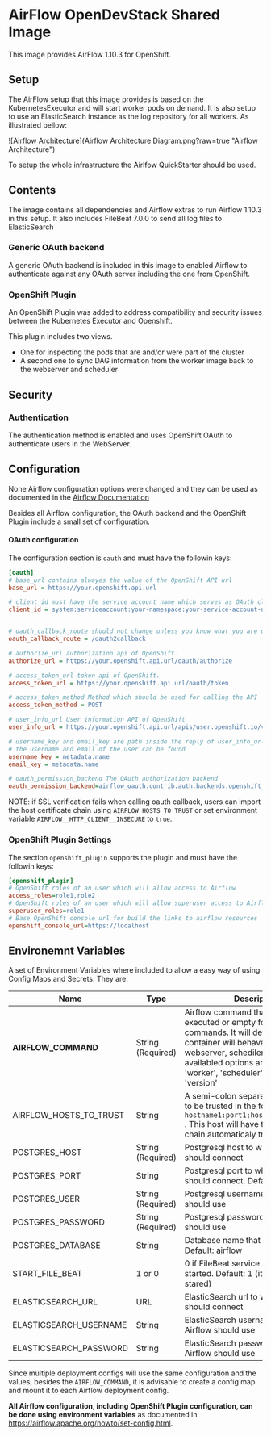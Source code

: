 # AirFlow OpenDevStack Shared Image

This image provides AirFlow 1.10.3 for OpenShift.

## Setup

The AirFlow setup that this image provides is based on the KubernetesExecutor and will
start worker pods on demand. It is also setup to use an ElasticSearch instance as the log
repository for all workers. As illustrated bellow:

![Airflow Architecture](Airflow Architecture Diagram.png?raw=true "Airflow Architecture")

To setup the whole infrastructure the Airlfow QuickStarter should be used.

## Contents

The image contains all dependencies and Airflow extras to run Airflow 1.10.3 in this setup.
It also includes FileBeat 7.0.0 to send all log files to ElasticSearch

### Generic OAuth backend

A generic OAuth backend is included in this image to enabled Airflow to
authenticate against any OAuth server including the one from OpenShift.

### OpenShift Plugin

An OpenShift Plugin was added to address compatibility and security issues
between the Kubernetes Executor and Openshift.

This plugin includes two views.

* One for inspecting the pods that are and/or were part of the cluster
* A second one to sync DAG information from the worker image back to
the webserver and scheduler

## Security

### Authentication

The authentication method is enabled and uses OpenShift OAuth to authenticate
users in the WebServer.

## Configuration

None Airflow configuration options were changed and they can be used as documented
in the [Airflow Documentation](https://airflow.apache.org/project.html)

Besides all Airflow configuration, the OAuth backend and the OpenShift Plugin
include a small set of configuration.

#### OAuth configuration

The configuration section is `oauth` and must have the followin keys:

```ini
[oauth]
# base_url contains alwayes the value of the OpenShift API url
base_url = https://your.openshift.api.url

# client_id must have the service account name which serves as OAuth client
client_id = system:serviceaccount:your-namespace:your-service-account-name


# oauth_callback_route should not change unless you know what you are doing
oauth_callback_route = /oauth2callback

# authorize_url authorization api of OpenShift.
authorize_url = https://your.openshift.api.url/oauth/authorize

# access_token_url token api of OpenShift.
access_token_url = https://your.openshift.api.url/oauth/token

# access_token_method Method which should be used for calling the API
access_token_method = POST

# user_info_url User information API of OpenShift
user_info_url = https://your.openshift.api.url/apis/user.openshift.io/v1/users/~

# username_key and email_key are path inside the reply of user_info_url where
# the username and email of the user can be found
username_key = metadata.name
email_key = metadata.name

# oauth_permission_backend The OAuth authorization backend
oauth_permission_backend=airflow_oauth.contrib.auth.backends.openshift_permission_backend
```

NOTE: if SSL verification fails when calling oauth callback, users can import the host certificate chain using `AIRFLOW_HOSTS_TO_TRUST` or set
environment variable `AIRFLOW__HTTP_CLIENT__INSECURE` to `true`.

### OpenShift Plugin Settings

The section `openshift_plugin` supports the plugin and must have the followin keys:

```ini
[openshift_plugin]
# OpenShift roles of an user which will allow access to Airflow
access_roles=role1,role2
# OpenShift roles of an user which will allow superuser access to Airflow
superuser_roles=role1
# Base OpenShift console url for build the links to airflow resources
openshift_console_url=https://localhost
```

## Environemnt Variables


A set of Environment Variables where included to allow a easy way of using Config Maps
and Secrets. They are:

| Name | Type | Description|
|-----|------|------------|
|**AIRFLOW_COMMAND**| String (Required) | Airflow command that should be executed or empty for a custom commands. It will define if the container will behave as the webserver, schediler and so on.  The availabled options are: 'webserver', 'worker', 'scheduler', 'flower' or 'version' |
|AIRFLOW_HOSTS_TO_TRUST| String | A semi-colon separeted list of hosts to be trusted in the format `hostname1:port1;hostname2:port2;...` . This host will have their certificate chain automaticaly trusted |
|POSTGRES_HOST| String (Required) | Postgresql host to which Airflow should connect |
|POSTGRES_PORT|String| Postgresql port to which Airflow should connect. Default: 5432 |
|POSTGRES_USER|String (Required) | Postgresql username which Airflow should use |
|POSTGRES_PASSWORD|String (Required)| Postgresql password which Airflow should use |
|POSTGRES_DATABASE|String| Database name that should be used. Default: airflow|
|START_FILE_BEAT| 1 or 0 | 0 if FileBeat service should not be started. Default: 1 (it should be stared) |
|ELASTICSEARCH_URL| URL | ElasticSearch url to which Airflow should connect|
|ELASTICSEARCH_USERNAME| String | ElasticSearch username which Airflow should use |
|ELASTICSEARCH_PASSWORD| String | ElasticSearch password which Airflow should use |


Since multiple deployment configs will use the same configuration and the values, besides
the `AIRFLOW_COMMAND`, it is advisable to create a config map and mount it to each
Airflow deployment config.

**All Airflow configuration, including OpenShift Plugin configuration,
can be done using environment variables** as documented in
https://airflow.apache.org/howto/set-config.html.
